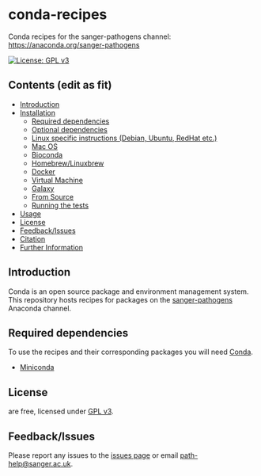 # conda-recipes
Conda recipes for the sanger-pathogens channel: https://anaconda.org/sanger-pathogens

[![License: GPL v3](https://img.shields.io/badge/License-GPL%20v3-brightgreen.svg)](https://github.com/sanger-pathogens/conda-recipes/blob/master/LICENSE)   

## Contents (edit as fit)
  * [Introduction](#introduction)
  * [Installation](#installation)
    * [Required dependencies](#required-dependencies)
    * [Optional dependencies](#optional-dependencies)
    * [Linux specific instructions (Debian, Ubuntu, RedHat etc\.)](#linux-specific-instructions-debian-ubuntu-redhat-etc)
    * [Mac OS](#mac-os)
    * [Bioconda](#bioconda)
    * [Homebrew/Linuxbrew](#homebrewlinuxbrew)
    * [Docker](#docker)
    * [Virtual Machine](#virtual-machine)
    * [Galaxy](#galaxy)
    * [From Source](#from-source)
    * [Running the tests](#running-the-tests)
  * [Usage](#usage)
  * [License](#license)
  * [Feedback/Issues](#feedbackissues)
  * [Citation](#citation)
  * [Further Information](#further-information)

## Introduction
Conda is an open source package and environment management system. This repository hosts recipes for packages on the [sanger-pathogens](https://anaconda.org/sanger-pathogens) Anaconda channel.

## Required dependencies
To use the recipes and their corresponding packages you will need [Conda](https://conda.io).

* [Miniconda](https://conda.io/miniconda.html)

## License
<conda recipes> are free, licensed under [GPL v3](https://github.com/sanger-pathogens/conda-recipes/blob/master/LICENSE).

## Feedback/Issues
Please report any issues to the [issues page](ttps://github.com/sanger-pathogens/conda-recipes/issues) or email path-help@sanger.ac.uk.